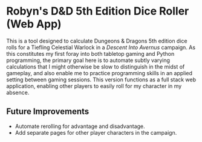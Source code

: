 # Robyn's D&D 5th Edition Dice Roller (Web App)
This is a tool designed to calculate Dungeons & Dragons 5th edition dice rolls for a Tiefling Celestial Warlock in a *Descent Into Avernus* campaign.
As this constitutes my first foray into both tabletop gaming and Python programming, the primary goal here is to automate subtly varying calculations that I might otherwise be slow to distinguish in the midst of gameplay, and also enable me to practice programming skills in an applied setting between gaming sessions.
This version functions as a full stack web application, enabling other players to easily roll for my character in my absence.

## Future Improvements
- Automate rerolling for advantage and disadvantage.
- Add separate pages for other player characters in the campaign.